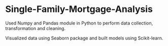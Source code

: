 # Single-Family-Mortgage-Analysis

Used Numpy and Pandas module in Python to perform data collection, transformation and cleaning.

Visualized data using Seaborn package and built models using Scikit-learn.
